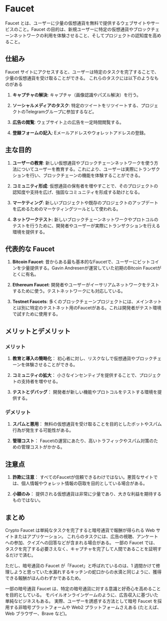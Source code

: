 # Faucet

Faucet とは、ユーザーに少量の仮想通貨を無料で提供するウェブサイトやサービスのこと。Faucet の目的は、新規ユーザーに特定の仮想通貨やブロックチェーンネットワークの利用を体験させること、そしてプロジェクトの認知度を高めること。

## 仕組み

Faucet サイトにアクセスすると、ユーザーは特定のタスクを完了することで、少量の仮想通貨を受け取ることができる。
これらのタスクには以下のようなものがある

1. **キャプチャの解決**:
   キャプチャ（画像認識やパズル解決）を行う。

2. **ソーシャルメディアのタスク**:
   特定のツイートをリツイートする、プロジェクトのTelegramグループに参加するなど。

3. **広告の閲覧**:
   ウェブサイト上の広告を一定時間閲覧する。

4. **登録フォームの記入**:
   Eメールアドレスやウォレットアドレスの登録。

## 主な目的

1. **ユーザーの教育**:
   新しい仮想通貨やブロックチェーンネットワークを使う方法についてユーザーを教育する。これにより、ユーザーは実際にトランザクションを行い、ブロックチェーンの機能を体験することができる。

2. **コミュニティ形成**:
   仮想通貨の保有者を増やすことで、そのプロジェクトの認知度や支持を広げ、強固なコミュニティを形成する助けとなる。

3. **マーケティング**:
   新しいプロジェクトや既存のプロジェクトのアップデートを広めるためのマーケティングツールとして使われる。

4. **ネットワークテスト**:
   新しいブロックチェーンネットワークやプロトコルのテストを行うために、開発者やユーザーが実際にトランザクションを行える環境を提供する。

## 代表的な Faucet

1. **Bitcoin Faucet**:
   昔からある最も基本的なFaucetで、ユーザーにビットコインを少量提供する。Gavin Andresenが運営していた初期のBitcoin Faucetがとくに有名。

2. **Ethereum Faucet**:
   開発者やユーザーがイーサリアムネットワークをテストするために使う。テストネットワークにも対応している。

3. **Testnet Faucets**:
   多くのブロックチェーンプロジェクトには、メインネットとは別に特定のテストネット用のFaucetがある。これは開発者がテスト環境で試すために使用する。

## メリットとデメリット

### メリット

1. **教育と導入の簡略化**：
   初心者に対し、リスクなしで仮想通貨やブロックチェーンを体験させることができる。

2. **コミュニティの拡大**：
   小さなインセンティブを提供することで、プロジェクトの支持者を増やせる。

3. **テストとデバッグ**：
   開発者が新しい機能やプロトコルをテストする環境を提供する。

### デメリット

1. **スパムと悪用**：
   無料の仮想通貨を受け取ることを目的としたボットやスパム行為が発生する可能性がある。

2. **管理コスト**：
   Faucetの運営にあたり、高いトラフィックやスパム対策のための管理コストがかかる。

## 注意点

1. **詐欺に注意**：
   すべてのFaucetが信頼できるわけではない。悪質なサイトでは、個人情報やウォレット情報の窃取を目的としている場合がある。

2. **小額のみ**：
   提供される仮想通貨は非常に少量であり、大きな利益を期待するものではない。

## まとめ

Crypto Faucet は単純なタスクを完了すると暗号通貨で報酬が得られる Web サイトまたはアプリケーション。 これらのタスクには、広告の視聴、アンケートへの参加、クイズへの回答などが含まれる場合がある。 一部の Faucet では、タスクを完了する必要さえなく、キャプチャを完了して人間であることを証明するだけで済む。

ただし、暗号通貨の Faucet が「Faucet」と呼ばれているのは、1 週間かけて修理しようと思っていた水漏れするキッチンの蛇口からの水滴と同じように、獲得できる報酬がほんのわずかであるため。

一部の暗号通貨 Faucet は、特定の暗号通貨に対する意識と好奇心を高めることを目的としている。 モバイルオンラインゲームのように、広告収入に基づいた単純なビジネスもある。 実際、ユーザーを誘惑する方法として暗号 Faucet を採用する非暗号プラットフォームや Web2 プラットフォームさえある (たとえば、Web ブラウザー、Brave など)。
